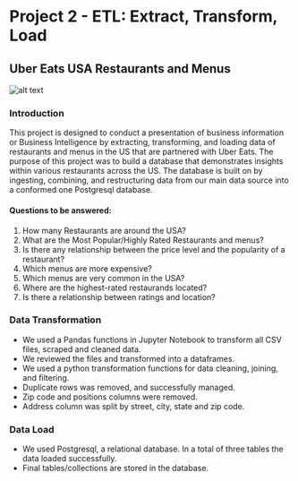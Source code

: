 # Project 2 - ETL: Extract, Transform, Load
## Uber Eats USA Restaurants and Menus
![alt text](https://www.jotform.com/blog/wp-content/uploads/2020/04/ubereats-alternatives.jpg)


### Introduction
This project is designed to conduct a presentation of business information or Business Intelligence by extracting, transforming, and loading data of restaurants and menus in the US that are partnered with Uber Eats.
The purpose of this project was to build a database that demonstrates insights within various restaurants across the US. The database is built on by ingesting, combining, and restructuring data from our main data source into a conformed one Postgresql database. 

#### Questions to be answered:
1. How many Restaurants are around the USA?
2. What are the Most Popular/Highly Rated Restaurants and menus?
3. Is there any relationship between the price level and the popularity of a restaurant?
4. Which menus are more expensive?
5. Which menus are very common in the USA?
6. Where are the highest-rated restaurands located?
7. Is there a relationship between ratings and location?


### Data Transformation
- We used a Pandas functions in Jupyter Notebook to transform all CSV files, scraped and cleaned data.
- We reviewed the files and transformed into a dataframes.
- We used a python transformation functions for data cleaning, joining, and filtering.
- Duplicate rows was removed, and successfully managed.
- Zip code and positions columns were removed.
- Address column was split by street, city, state and zip code.

### Data Load
- We used Postgresql, a relational database. In a total of three tables the data loaded successfully.
- Final tables/collections are stored in the database.
